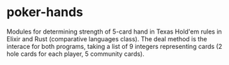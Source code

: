 # poker-hands

Modules for determining strength of 5-card hand in Texas Hold'em rules in Elixir and Rust (comparative languages class).
The deal method is the interace for both programs, taking a list of 9 integers representing cards (2 hole cards for each player, 5 community cards).

